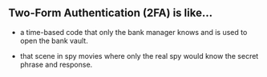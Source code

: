 ## Two-Form Authentication (2FA) is like...

* a time-based code that only the bank manager knows and is used to open the bank vault.

* that scene in spy movies where only the real spy would know the secret phrase and response.

